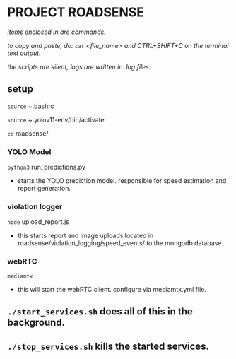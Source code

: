 # PROJECT ROADSENSE
*items enclosed in  are commands.*

*to copy and paste, do: `cat` <file_name> and CTRL+SHIFT+C on the terminal text output.*

*the scripts are silent, logs are written in .log files.*

## setup
`source` ~.bashrc

`source` ~.yolov11-env/bin/activate

`cd` roadsense/

### YOLO Model
`python3` run_predictions.py
- starts the YOLO prediction model. responsible for speed estimation and report generation.

### violation logger
`node` upload_report.js
- this starts report and image uploads located in roadsense/violation_logging/speed_events/ to the mongodb database.

### webRTC
`mediamtx`
- this will start the webRTC client. configure via mediamtx.yml file.

## `./start_services.sh` does all of this in the background.
## `./stop_services.sh` kills the started services.
